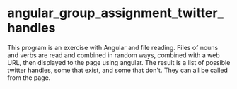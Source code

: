 # angular_group_assignment_twitter_handles

This program is an exercise with Angular and file reading.
Files of nouns and verbs are read and combined in random ways, combined with a web URL, then displayed to the page using angular.  The result is a list of possible twitter handles, some that exist, and some that don't.  They can all be called from the page.
